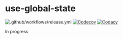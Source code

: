 # use-global-state

![.github/workflows/release.yml](https://github.com/borovin/use-global-state/workflows/.github/workflows/release.yml/badge.svg)
[![Codecov](https://codecov.io/gh/borovin/use-global-state/branch/master/graph/badge.svg)](https://codecov.io/gh/borovin/use-global-state)
[![Codacy](https://api.codacy.com/project/badge/Grade/cc207e48bf554af69e9e5910f8a944c9)](https://app.codacy.com/manual/borovin/use-global-state)

In progress
